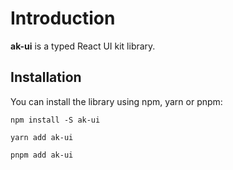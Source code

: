 # Introduction
**ak-ui** is a typed React UI kit library.

## Installation
You can install the library using npm, yarn or pnpm:

```shell
npm install -S ak-ui
```
```shell
yarn add ak-ui
```
```shell
pnpm add ak-ui
```
